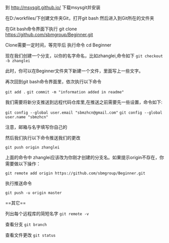 
到 http://msysgit.github.io/ 下载msysgit并安装

在D:/workfiles/下创建文件夹Git，打开git bash 然后进入到Git所在的文件夹

在Git bash命令界面下执行 git clone https://github.com/sbmgroup/Beginner.git

Clone需要一定时间，等完毕后 执行命令 cd Beginner

现在我们创建一个分支，以你的名字命名，比如zhanglei,命令如下
`git checkout -b zhanglei`

此时，你可以在Beginner文件夹下新建一个文件，里面写上一些文字。

再次回到git bash命令界面里，依次执行以下命令

`git add .`
`git commit -m "information added in readme"`

我们需要将新分支推送到远程代码仓库里,在推送之前需要先一些设置，命令如下:

`git config --global user.email "sbmzhcn@gmail.com"`
`git config --global user.name "sbmzhcn"`

注意，邮箱与名字填写你自己的

然后我们执行以下命令推送我们的更改

`git push origin zhanglei`

上面的命令中 zhanglei应该改为你刚才创建的分支名。如果提示origin不存在，你需要做以下操作：

`git remote add origin https://github.com/sbmgroup/Beginner.git`

执行推送命令

`git push -u origin master`


==其它==

列出每个远程库的简短名字 `git remote -v`

查看分支 `git branch`

查看文件更改 `git status`


